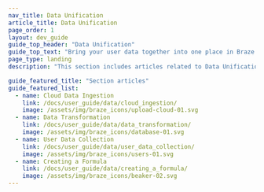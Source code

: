 ```yaml
---
nav_title: Data Unification
article_title: Data Unification
page_order: 1
layout: dev_guide
guide_top_header: "Data Unification"
guide_top_text: "Bring your user data together into one place in Braze using Cloud Data Ingestion or Data Transformation. No matter the source of your data, you can unify it all to get a complete picture of who your users are, including their behaviors, preferences, and actions."
page_type: landing
description: "This section includes articles related to Data Unification, such as Cloud Data Ingestion, Data Transformation, user data collection, and more."

guide_featured_title: "Section articles"
guide_featured_list:
  - name: Cloud Data Ingestion
    link: /docs/user_guide/data/cloud_ingestion/
    image: /assets/img/braze_icons/upload-cloud-01.svg
  - name: Data Transformation
    link: /docs/user_guide/data/data_transformation/
    image: /assets/img/braze_icons/database-01.svg
  - name: User Data Collection
    link: /docs/user_guide/data/user_data_collection/
    image: /assets/img/braze_icons/users-01.svg
  - name: Creating a Formula
    link: /docs/user_guide/data/creating_a_formula/
    image: /assets/img/braze_icons/beaker-02.svg
---
```

<br><br>
